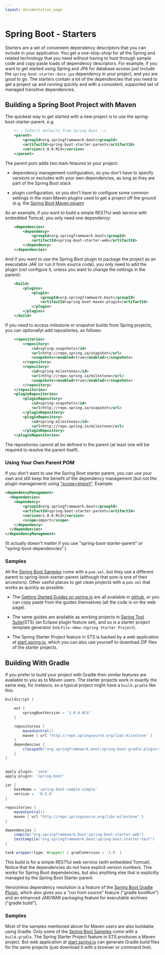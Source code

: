 ```yaml
---
layout: documentation_page
---
```

# Spring Boot - Starters

Starters are a set of convenient dependency descriptors that you can
include in your application. You get a one-stop-shop for all the
Spring and related technology that you need without having to hunt
through sample code and copy paste loads of dependency
descriptors. For example, if you want to get started using Spring and
JPA for database access just include the
`spring-boot-starter-data-jpa` dependency in your project, and you are
good to go.  The starters contain a lot of the dependencies that you
need to get a project up and running quickly and with a consistent,
supported set of managed transitive dependencies.

## Building a Spring Boot Project with Maven

The quickest way to get started with a new project is to use the
spring-boot-starter-parent, e.g.

```xml
	<!-- Inherit defaults from Spring Boot -->
	<parent>
		<groupId>org.springframework.boot</groupId>
		<artifactId>spring-boot-starter-parent</artifactId>
		<version>1.0.0.RC4</version>
	</parent>
```

The parent pom adds two main fetaures to your project:

* dependency management configuration, so you don't have to specify
  versions or excludes with your own dependencies, as long as they are
  part of the Spring Boot stack

* plugin configuration, so you don't have to configure some common
  settings in the main Maven plugins used to get a project off the
  ground (e.g. the
  [Spring Boot Maven plugin](../spring-boot-tools/spring-boot-maven-plugin/README.html))

As an example, if you want to build a simple RESTful web service with
embedded Tomcat, you only need one dependency:

```xml
	<dependencies>
		<dependency>
			<groupId>org.springframework.boot</groupId>
			<artifactId>spring-boot-starter-web</artifactId>
		</dependency>
	</dependencies>
```

And if you want to use the Spring Boot plugin to package the project
as an executable JAR (or run it from source code), you only need to
add the plugin (not configure it, unless you want to change the
settings in the parent):

```xml
	<build>
		<plugins>
			<plugin>
				<groupId>org.springframework.boot</groupId>
				<artifactId>spring-boot-maven-plugin</artifactId>
			</plugin>
		</plugins>
    </build>
```

If you need to access milestone or snapshot builds from Spring
projects, you can optionallyt add repositories, as follows:

```xml
	<repositories>
		<repository>
			<id>spring-snapshots</id>
			<url>http://repo.spring.io/snapshot</url>
			<snapshots><enabled>true</enabled></snapshots>
		</repository>
		<repository>
			<id>spring-milestones</id>
			<url>http://repo.spring.io/milestone</url>
			<snapshots><enabled>true</enabled></snapshots>
		</repository>
	</repositories>
	<pluginRepositories>
		<pluginRepository>
			<id>spring-snapshots</id>
			<url>http://repo.spring.io/snapshot</url>
		</pluginRepository>
		<pluginRepository>
			<id>spring-milestones</id>
			<url>http://repo.spring.io/milestone</url>
		</pluginRepository>
	</pluginRepositories>
```

The repositories cannot all be defined in the parent (at least one
will be required to resolve the parent itself).

### Using Your Own Parent POM

If you don't want to use the Spring Boot starter parent, you can use
your own and still keep the benefit of the dependency management (but
not the plugin management) using
["scope=import"](http://maven.apache.org/guides/introduction/introduction-to-dependency-mechanism.html). Example:

```xml
<dependencyManagement>
  <dependencies>
	<dependency>
		<groupId>org.springframework.boot</groupId>
		<artifactId>spring-boot-starter-parent</artifactId>
		<version>1.0.0.RC4</version>
        <scope>import</scope>
	</dependency>
  </dependencies>
</dependencyManagement>
```

(It actually doesn't matter if you use "spring-boot-starter-parent" or
"spring-boot-dependencies".)

### Samples

All the
[Spring Boot Samples](../spring-boot-samples)
come with a `pom.xml`, but they use a different parent to
spring-boot-starter-parent (although that pom is one of their
ancestors). Other useful places to get clean projects with a
`pom.xml` that works as quickly as possible:

* The
[Getting Started Guides on spring.io](http://spring.io/guides/gs) are
all available in [github](https://github.com/spring-guides), or you
can copy paste from the guides themselves (all the code is on the web
page).

* The same guides are available as working projects in
[Spring Tool Suite](http://spring.io/tools/sts)(STS) (an Eclipse
plugin feature set), and so is a starter project template generator
(via `File->New->Spring Starter Project`).

* The Spring Starter Project feature in STS is backed by a web
application at [start.spring.io](http://start.spring.io), which you
can also use yourself to download ZIP files of the starter projects.

## Building With Gradle

If you prefer to build your project with Gradle then similar features
are available to you as to Maven users. The starter projects work in
exactly the same way, for instance, so a typical project might have a
`build.gradle` like this:

```groovy
buildscript {

    ext {
		springBootVersion = '1.0.0.RC4'
	}

    repositories {
	    mavenCentral()
		maven { url "http://repo.springsource.org/libs-milestone" }
	}
	dependencies {
		classpath("org.springframework.boot:spring-boot-gradle-plugin:${springBootVersion}")
	}
}


apply plugin: 'java'
apply plugin: 'spring-boot'

jar {
	baseName = 'spring-boot-sample-simple'
	version =  '0.5.0'
}

repositories {
	mavenCentral()
	maven { url "http://repo.springsource.org/libs-milestone" }
}

dependencies {
	compile("org.springframework.boot:spring-boot-starter-web")
	testCompile("org.springframework.boot:spring-boot-starter-test")
}

task wrapper(type: Wrapper) { gradleVersion = '1.6' }
```

This build is for a simple RESTful web service (with embedded
Tomcat). Notice that the dependencies do not have explicit version
numbers. This works for Spring Boot dependencies, but also anything
else that is explicitly managed by the Spring Boot Starter parent.

Versionless dependency resolution is a feature of the
[Spring Boot Gradle Plugin](../spring-boot-tools/spring-boot-gradle-plugin/README.html),
which also gives you a "run from source" feature ("gradle bootRun")
and an enhanced JAR/WAR packaging feature for executable archives
("gradle build").

### Samples

Most of the samples mentioned above for Maven users are also buildable
using Gradle. Only some of the
[Spring Boot Samples](../spring-boot-samples)
come with a `build.gradle`. The Spring Starter Project feature in STS
produces a Maven project. But web application at
[start.spring.io](http://start.spring.io) can generate Gradle build
files for the same projects (just download it with a browser or
command line).

